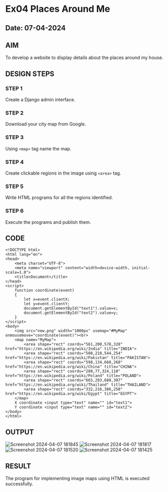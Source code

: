 # Ex04 Places Around Me
## Date: 07-04-2024

## AIM
To develop a website to display details about the places around my house.

## DESIGN STEPS

### STEP 1
Create a Django admin interface.

### STEP 2
Download your city map from Google.

### STEP 3
Using ```<map>``` tag name the map.

### STEP 4
Create clickable regions in the image using ```<area>``` tag.

### STEP 5
Write HTML programs for all the regions identified.

### STEP 6
Execute the programs and publish them.

## CODE
```
<!DOCTYPE html>
<html lang="en">
<head>
    <meta charset="UTF-8">
    <meta name="viewport" content="width=device-width, initial-scale=1.0">
    <title>Document</title>
</head>
<script>
    function coordinate(event)
    {
        let x=event.clientX;
        let y=event.clientY;
        document.getElementById("text1").value=x;
        document.getElementById("text2").value=y;
    }
</script>
<body>
    <img src="new.png" width="1000px" usemap="#MyMap" onmousemove="coordinate(event)"><br>
    <map name="MyMap">
        <area shape="rect" coords="561,200,578,328" href="https://en.wikipedia.org/wiki/India" title="INDIA">
        <area shape="rect" coords="508,218,544,254" href="https://en.wikipedia.org/wiki/Pakistan" title="PAKISTAN">
        <area shape="rect" coords="598,134,668,268" href="https://en.wikipedia.org/wiki/China" title="CHINA">
        <area shape="rect" coords="288,77,324,110" href="https://en.wikipedia.org/wiki/Poland" title="POLAND">
        <area shape="rect" coords="665,293,688,307" href="https://en.wikipedia.org/wiki/Thailand" title="THAILAND">
        <area shape="rect" coords="332,216,386,258" href="https://en.wikipedia.org/wiki/Egypt" title="EGYPT">        
    </map>
    X coordinate <input type="text" name="" id="text1">
    Y coordinate <input type="text" name="" id="text2">
</body>
</html>
```

## OUTPUT
![Screenshot 2024-04-07 181845](https://github.com/feryjfgkuyfgewjfgew/NearMe/assets/150319377/77011ca6-8ff5-4140-b8a2-eaa4affedb03)
![Screenshot 2024-04-07 181817](https://github.com/feryjfgkuyfgewjfgew/NearMe/assets/150319377/0123167f-8a72-4bd6-a72c-c88b6061967c)
![Screenshot 2024-04-07 181520](https://github.com/feryjfgkuyfgewjfgew/NearMe/assets/150319377/616d97e0-bc7e-434d-99e5-5aa06cf4b84a)
![Screenshot 2024-04-07 181425](https://github.com/feryjfgkuyfgewjfgew/NearMe/assets/150319377/7be6a1a9-fb06-4331-aac5-bcbf7e8b1d6f)



## RESULT
The program for implementing image maps using HTML is executed successfully.
